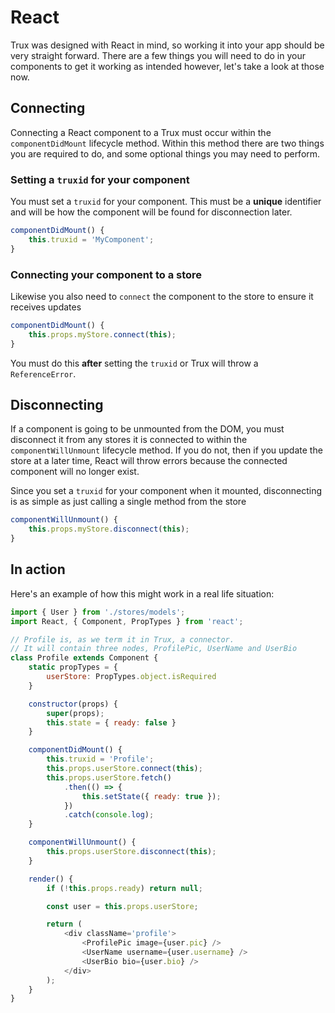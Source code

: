 # React

Trux was designed with React in mind, so working it into your app should be very straight forward. There are a few things you will need to do in your components to get it working as intended however, let's take a look at those now.

## Connecting

Connecting a React component to a Trux must occur within the `componentDidMount` lifecycle method. Within this method there are two things you are required to do, and some optional things you may need to perform. 

### Setting a `truxid` for your component

You must set a `truxid` for your component. This must be a **unique** identifier and will be how the component will be found for disconnection later. 

```js
componentDidMount() {
    this.truxid = 'MyComponent';
}
```

### Connecting your component to a store

Likewise you also need to `connect` the component to the store to ensure it receives updates

```js
componentDidMount() {
    this.props.myStore.connect(this);
}
```

You must do this **after** setting the `truxid` or Trux will throw a `ReferenceError`.

## Disconnecting

If a component is going to be unmounted from the DOM, you must disconnect it from any stores it is connected to within the `componentWillUnmount` lifecycle method. If you do not, then if you update the store at a later time, React will throw errors because the connected component will no longer exist. 

Since you set a `truxid` for your component when it mounted, disconnecting is as simple as just calling a single method from the store 

```js
componentWillUnmount() {
    this.props.myStore.disconnect(this);
}
```

## In action

Here's an example of how this might work in a real life situation:

```js
import { User } from './stores/models';
import React, { Component, PropTypes } from 'react';

// Profile is, as we term it in Trux, a connector.
// It will contain three nodes, ProfilePic, UserName and UserBio
class Profile extends Component {
    static propTypes = {
        userStore: PropTypes.object.isRequired
    }

    constructor(props) {
        super(props);
        this.state = { ready: false }
    }

    componentDidMount() {
        this.truxid = 'Profile';
        this.props.userStore.connect(this);
        this.props.userStore.fetch()
            .then(() => {
                this.setState({ ready: true });
            })
            .catch(console.log);
    }

    componentWillUnmount() {
        this.props.userStore.disconnect(this);
    }

    render() {
        if (!this.props.ready) return null;

        const user = this.props.userStore;

        return (
            <div className='profile'>
                <ProfilePic image={user.pic} />
                <UserName username={user.username} />
                <UserBio bio={user.bio} />
            </div>
        );
    }
}
```



